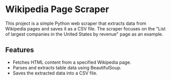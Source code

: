 # Wikipedia Page Scraper

This project is a simple Python web scraper that extracts data from Wikipedia pages and saves it as a CSV file. The scraper focuses on the "List of largest companies in the United States by revenue" page as an example.

## Features

- Fetches HTML content from a specified Wikipedia page.
- Parses and extracts table data using BeautifulSoup.
- Saves the extracted data into a CSV file.
